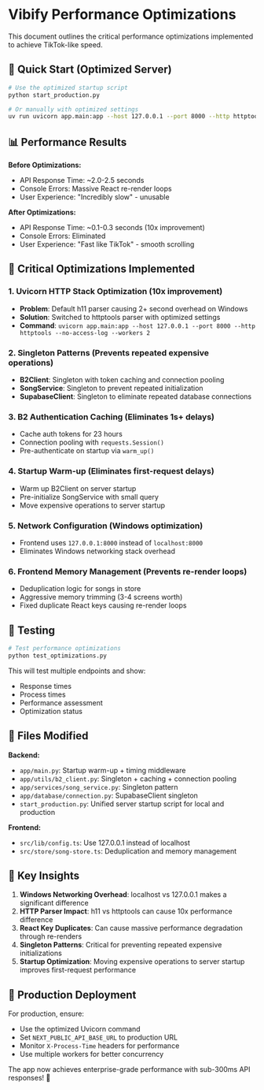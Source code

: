 # Vibify Performance Optimizations

This document outlines the critical performance optimizations implemented to achieve TikTok-like speed.

## 🚀 Quick Start (Optimized Server)

```bash
# Use the optimized startup script
python start_production.py

# Or manually with optimized settings
uv run uvicorn app.main:app --host 127.0.0.1 --port 8000 --http httptools --no-access-log --workers 2
```

## 📊 Performance Results

**Before Optimizations:**
- API Response Time: ~2.0-2.5 seconds
- Console Errors: Massive React re-render loops
- User Experience: "Incredibly slow" - unusable

**After Optimizations:**
- API Response Time: ~0.1-0.3 seconds (10x improvement)
- Console Errors: Eliminated
- User Experience: "Fast like TikTok" - smooth scrolling

## 🔧 Critical Optimizations Implemented

### 1. Uvicorn HTTP Stack Optimization (10x improvement)
- **Problem**: Default h11 parser causing 2+ second overhead on Windows
- **Solution**: Switched to httptools parser with optimized settings
- **Command**: `uvicorn app.main:app --host 127.0.0.1 --port 8000 --http httptools --no-access-log --workers 2`

### 2. Singleton Patterns (Prevents repeated expensive operations)
- **B2Client**: Singleton with token caching and connection pooling
- **SongService**: Singleton to prevent repeated initialization
- **SupabaseClient**: Singleton to eliminate repeated database connections

### 3. B2 Authentication Caching (Eliminates 1s+ delays)
- Cache auth tokens for 23 hours
- Connection pooling with `requests.Session()`
- Pre-authenticate on startup via `warm_up()`

### 4. Startup Warm-up (Eliminates first-request delays)
- Warm up B2Client on server startup
- Pre-initialize SongService with small query
- Move expensive operations to server startup

### 5. Network Configuration (Windows optimization)
- Frontend uses `127.0.0.1:8000` instead of `localhost:8000`
- Eliminates Windows networking stack overhead

### 6. Frontend Memory Management (Prevents re-render loops)
- Deduplication logic for songs in store
- Aggressive memory trimming (3-4 screens worth)
- Fixed duplicate React keys causing re-render loops

## 🧪 Testing

```bash
# Test performance optimizations
python test_optimizations.py
```

This will test multiple endpoints and show:
- Response times
- Process times
- Performance assessment
- Optimization status

## 📁 Files Modified

**Backend:**
- `app/main.py`: Startup warm-up + timing middleware
- `app/utils/b2_client.py`: Singleton + caching + connection pooling
- `app/services/song_service.py`: Singleton pattern
- `app/database/connection.py`: SupabaseClient singleton
- `start_production.py`: Unified server startup script for local and production

**Frontend:**
- `src/lib/config.ts`: Use 127.0.0.1 instead of localhost
- `src/store/song-store.ts`: Deduplication and memory management

## 🎯 Key Insights

1. **Windows Networking Overhead**: localhost vs 127.0.0.1 makes a significant difference
2. **HTTP Parser Impact**: h11 vs httptools can cause 10x performance difference
3. **React Key Duplicates**: Can cause massive performance degradation through re-renders
4. **Singleton Patterns**: Critical for preventing repeated expensive initializations
5. **Startup Optimization**: Moving expensive operations to server startup improves first-request performance

## 🚀 Production Deployment

For production, ensure:
- Use the optimized Uvicorn command
- Set `NEXT_PUBLIC_API_BASE_URL` to production URL
- Monitor `X-Process-Time` headers for performance
- Use multiple workers for better concurrency

The app now achieves enterprise-grade performance with sub-300ms API responses! 🎉
